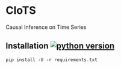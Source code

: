 # CIoTS
Causal Inference on Time Series

## Installation [![python version](https://img.shields.io/badge/python-3.6-blue.svg)](https://www.python.org/downloads/)
```
pip install -U -r requirements.txt
```
